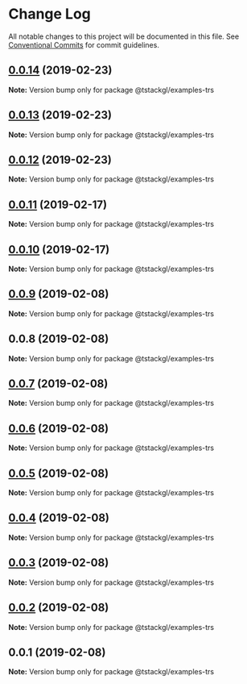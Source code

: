 # Change Log

All notable changes to this project will be documented in this file.
See [Conventional Commits](https://conventionalcommits.org) for commit guidelines.

## [0.0.14](https://github.com/nkint/tstackgl/compare/@tstackgl/examples-trs@0.0.13...@tstackgl/examples-trs@0.0.14) (2019-02-23)

**Note:** Version bump only for package @tstackgl/examples-trs





## [0.0.13](https://github.com/nkint/tstackgl/compare/@tstackgl/examples-trs@0.0.12...@tstackgl/examples-trs@0.0.13) (2019-02-23)

**Note:** Version bump only for package @tstackgl/examples-trs





## [0.0.12](https://github.com/nkint/tstackgl/compare/@tstackgl/examples-trs@0.0.11...@tstackgl/examples-trs@0.0.12) (2019-02-23)

**Note:** Version bump only for package @tstackgl/examples-trs





## [0.0.11](https://github.com/nkint/tstackgl/compare/@tstackgl/examples-trs@0.0.10...@tstackgl/examples-trs@0.0.11) (2019-02-17)

**Note:** Version bump only for package @tstackgl/examples-trs





## [0.0.10](https://github.com/nkint/tstackgl/compare/@tstackgl/examples-trs@0.0.9...@tstackgl/examples-trs@0.0.10) (2019-02-17)

**Note:** Version bump only for package @tstackgl/examples-trs





## [0.0.9](https://github.com/nkint/tstackgl/compare/@tstackgl/examples-trs@0.0.8...@tstackgl/examples-trs@0.0.9) (2019-02-08)

**Note:** Version bump only for package @tstackgl/examples-trs





## 0.0.8 (2019-02-08)

**Note:** Version bump only for package @tstackgl/examples-trs





## [0.0.7](https://github.com/nkint/tstackgl/compare/@tstackgl/examples-trs@0.0.3...@tstackgl/examples-trs@0.0.7) (2019-02-08)

**Note:** Version bump only for package @tstackgl/examples-trs





## [0.0.6](https://github.com/nkint/tstackgl/compare/@tstackgl/examples-trs@0.0.3...@tstackgl/examples-trs@0.0.6) (2019-02-08)

**Note:** Version bump only for package @tstackgl/examples-trs





## [0.0.5](https://github.com/nkint/tstackgl/compare/@tstackgl/examples-trs@0.0.3...@tstackgl/examples-trs@0.0.5) (2019-02-08)

**Note:** Version bump only for package @tstackgl/examples-trs





## [0.0.4](https://github.com/nkint/tstackgl/compare/@tstackgl/examples-trs@0.0.3...@tstackgl/examples-trs@0.0.4) (2019-02-08)

**Note:** Version bump only for package @tstackgl/examples-trs





## [0.0.3](https://github.com/nkint/tstackgl/compare/@tstackgl/examples-trs@0.0.2...@tstackgl/examples-trs@0.0.3) (2019-02-08)

**Note:** Version bump only for package @tstackgl/examples-trs





## [0.0.2](https://github.com/nkint/tstackgl/compare/@tstackgl/examples-trs@0.0.1...@tstackgl/examples-trs@0.0.2) (2019-02-08)

**Note:** Version bump only for package @tstackgl/examples-trs





## 0.0.1 (2019-02-08)

**Note:** Version bump only for package @tstackgl/examples-trs
